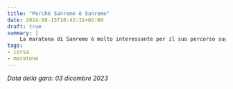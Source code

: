 ```yaml
---
title: "Perché Sanremo è Sanremo"
date: 2024-08-15T10:42:31+02:00
draft: true
summary: |
    La maratona di Sanremo è molto interessante per il suo percorso suggestivo dal punto di vista naturalistico.
tags:
- corsa
- maratone
---
```


_Data della gara: 03 dicembre 2023_

